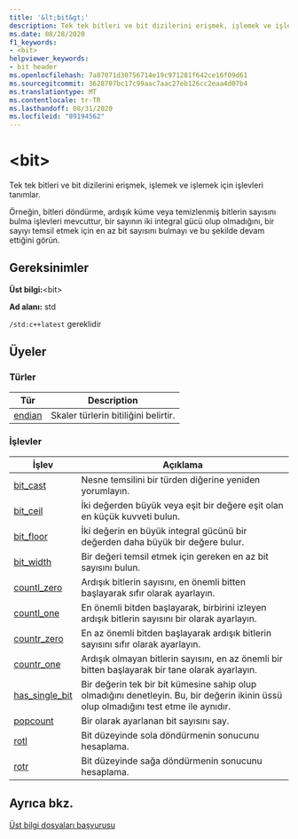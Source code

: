 ```yaml
---
title: '&lt;bit&gt;'
description: Tek tek bitleri ve bit dizilerini erişmek, işlemek ve işlemek için işlevler.
ms.date: 08/28/2020
f1_keywords:
- <bit>
helpviewer_keywords:
- bit header
ms.openlocfilehash: 7a87071d30756714e19c971281f642ce16f09d61
ms.sourcegitcommit: 3628707bc17c99aac7aac27eb126cc2eaa4d07b4
ms.translationtype: MT
ms.contentlocale: tr-TR
ms.lasthandoff: 08/31/2020
ms.locfileid: "89194562"
---
```

# <a name="ltbitgt"></a>&lt;bit&gt;

Tek tek bitleri ve bit dizilerini erişmek, işlemek ve işlemek için işlevleri tanımlar.

Örneğin, bitleri döndürme, ardışık küme veya temizlenmiş bitlerin sayısını bulma işlevleri mevcuttur, bir sayının iki integral gücü olup olmadığını, bir sayıyı temsil etmek için en az bit sayısını bulmayı ve bu şekilde devam ettiğini görün.

## <a name="requirements"></a>Gereksinimler

**Üst bilgi:**\<bit>

**Ad alanı:** std

`/std:c++latest` gereklidir

## <a name="members"></a>Üyeler

### <a name="types"></a>Türler

| Tür | Description |
|--------|----------|
| [endian](bit-enum.md) | Skaler türlerin bitiliğini belirtir. |

### <a name="functions"></a>İşlevler

| İşlev | Açıklama |
|-----|-----|
|[bit_cast](bit-functions.md#bit_cast) | Nesne temsilini bir türden diğerine yeniden yorumlayın. |
|[bit_ceil](bit-functions.md#bit_ceil) | İki değerden büyük veya eşit bir değere eşit olan en küçük kuvveti bulun. |
|[bit_floor](bit-functions.md#bit_floor) | İki değerin en büyük integral gücünü bir değerden daha büyük bir değere bulur. |
|[bit_width](bit-functions.md#bit_width) | Bir değeri temsil etmek için gereken en az bit sayısını bulun. |
|[countl_zero](bit-functions.md#countl_zero) | Ardışık bitlerin sayısını, en önemli bitten başlayarak sıfır olarak ayarlayın. |
|[countl_one](bit-functions.md#countl_one) | En önemli bitden başlayarak, birbirini izleyen ardışık bitlerin sayısını bir olarak ayarlayın. |
|[countr_zero](bit-functions.md#countr_zero) | En az önemli bitden başlayarak ardışık bitlerin sayısını sıfır olarak ayarlayın. |
|[countr_one](bit-functions.md#countl_one) | Ardışık olmayan bitlerin sayısını, en az önemli bir bitten başlayarak bir tane olarak ayarlayın. |
|[has_single_bit](bit-functions.md#has_single_bit) | Bir değerin tek bir bit kümesine sahip olup olmadığını denetleyin. Bu, bir değerin ikinin üssü olup olmadığını test etme ile aynıdır. |
|[popcount](bit-functions.md#popcount) | Bir olarak ayarlanan bit sayısını say. |
|[rotl](bit-functions.md#rotl) | Bit düzeyinde sola döndürmenin sonucunu hesaplama. |
|[rotr](bit-functions.md#rotr) | Bit düzeyinde sağa döndürmenin sonucunu hesaplama. |

## <a name="see-also"></a>Ayrıca bkz.

[Üst bilgi dosyaları başvurusu](cpp-standard-library-header-files.md)